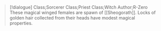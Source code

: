 >[!dialogue] Class;Sorcerer Class;Priest Class;Witch Author;R-Zero
>These magical winged females are spawn of [[Sheogorath]]. Locks of golden hair collected from their heads have modest magical properties.
